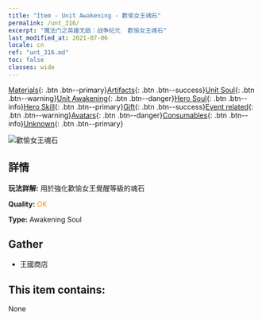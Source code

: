 ```yaml
---
title: "Item - Unit Awakening - 歡愉女王魂石"
permalink: /unt_316/
excerpt: "魔法门之英雄无敌：战争纪元  歡愉女王魂石"
last_modified_at: 2021-07-06
locale: cn
ref: "unt_316.md"
toc: false
classes: wide
---
```

 [Materials](/ItemsCN/){: .btn .btn--primary}[Artifacts](/ItemsCN/Artifacts/){: .btn .btn--success}[Unit Soul](/ItemsCN/UnitSoul/){: .btn .btn--warning}[Unit Awakening](/ItemsCN/UnitAwakening/){: .btn .btn--danger}[Hero Soul](/ItemsCN/HeroSoul/){: .btn .btn--info}[Hero Skill](/ItemsCN/HeroSkill/){: .btn .btn--primary}[Gift](/ItemsCN/Gift/){: .btn .btn--success}[Event related](/ItemsCN/Events/){: .btn .btn--warning}[Avatars](/ItemsCN/Avatars/){: .btn .btn--danger}[Consumables](/ItemsCN/Consumables/){: .btn .btn--info}[Unknown](/ItemsCN/Unknown/){: .btn .btn--primary}

 ![歡愉女王魂石](/images/u/tia_diyulingzhu.jpg)

## 詳情
 **玩法詳解:** 用於強化歡愉女王覺醒等級的魂石

 **Quality:** <span style="color: #FF8C00">OK</span>

 **Type:** Awakening Soul

## Gather

*    王國商店 

## This item contains:

  None

